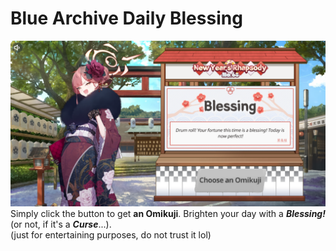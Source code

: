 # Blue Archive Daily Blessing

![introduction](/static/introduction.png)
Simply click the button to get **an Omikuji**. Brighten your day with a **_Blessing!_**
(or not, if it's a **_Curse_**...).
</br>
(just for entertaining purposes, do not trust it lol)